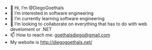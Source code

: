 - 👋 Hi, I’m @DiegoGoethals
- 👀 I’m interested in software engineering
- 🌱 I’m currently learning software engineering
- 💞️ I’m looking to collaborate on everything that has to do with web develoment or .NET
- 📫 How to reach me: goethalsdiego@gmail.com
- My website is http://diegogoethals.net/

<!---
DiegoGoethals/DiegoGoethals is a ✨ special ✨ repository because its `README.md` (this file) appears on your GitHub profile.
You can click the Preview link to take a look at your changes.
--->
